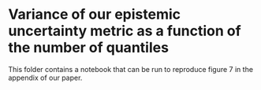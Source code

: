# Variance of our epistemic uncertainty metric as a function of the number of quantiles

This folder contains a notebook that can be run to reproduce figure 7 in the appendix of our paper.

